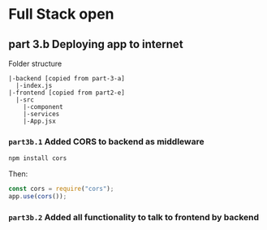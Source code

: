 # Full Stack open

## part 3.b Deploying app to internet

Folder structure

```
|-backend [copied from part-3-a]
  |-index.js
|-frontend [copied from part2-e]
  |-src
    |-component
    |-services
    |-App.jsx
```

### `part3b.1` Added CORS to backend as middleware

```bash
npm install cors
```

Then:

```js
const cors = require("cors");
app.use(cors());
```

### `part3b.2` Added all functionality to talk to frontend by backend
